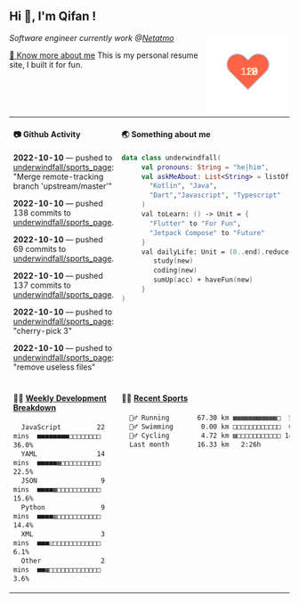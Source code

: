  <h2> Hi 👋, I'm Qifan ! </h2>
 <a href="https://github.com/underwindfall/iBeats"><img align="right" width="150px" src="https://raw.githubusercontent.com/underwindfall/iBeats/main/files/heart.svg"/></a>
 <p><em>Software engineer currently work @<a href="https://www.netatmo.com">Netatmo</a></em></p>
 <p><a href="https://qifanyang.com/resume" target="_blank"> 🔭 Know more about me</a> This is my personal resume site, I built it for fun.</p>
 <table width="960px"><tr><td valign="top" width="50%">

  #### 📷 Github Activity
  <!-- githubActivity starts -->
**2022-10-10** — pushed to [underwindfall/sports_page](https://api.github.com/repos/underwindfall/sports_page): "Merge remote-tracking branch 'upstream/master'"

**2022-10-10** — pushed 138 commits to [underwindfall/sports_page](https://api.github.com/repos/underwindfall/sports_page).

**2022-10-10** — pushed 69 commits to [underwindfall/sports_page](https://api.github.com/repos/underwindfall/sports_page).

**2022-10-10** — pushed 137 commits to [underwindfall/sports_page](https://api.github.com/repos/underwindfall/sports_page).

**2022-10-10** — pushed to [underwindfall/sports_page](https://api.github.com/repos/underwindfall/sports_page): "cherry-pick 3"

**2022-10-10** — pushed to [underwindfall/sports_page](https://api.github.com/repos/underwindfall/sports_page): "remove useless files"
  <!-- githubActivity ends -->
  </td><td valign="top" width="50%">

  #### 🌏 Something about me
  <!-- profile starts -->
  ```kotlin
  data class underwindfall(
       val pronouns: String = "he|him",
       val askMeAbout: List<String> = listOf(
         "Kotlin", "Java",
         "Dart","Javascript", "Typescript"
       )
       val toLearn: () -> Unit = {
         "Flutter" to "For Fun",
         "Jetpack Compose" to "Future"
       }
       val dailyLife: Unit = (0..end).reduce { acc, new ->
          study(new)
          coding(new)
          sumUp(acc) + haveFun(new)
       }
  )
  ```
  <!-- profile ends -->
  </td></tr><tr><td valign="top" width="50%">
  
  #### 🏊‍♂️ <a href="https://gist.github.com/underwindfall/377ee88ba1fabd1e93516e48ca9c61eb" target="_blank">Weekly Development Breakdown</a>
   <!-- codeTime starts -->
   ```text
     JavaScript         22 mins  ■■■■■■■■□□□□□□□□  36.0%
     YAML               14 mins  ■■■■■▦□□□□□□□□□□  22.5%
     JSON                9 mins  ■■■■▦□□□□□□□□□□□  15.6%
     Python              9 mins  ■■■■▥□□□□□□□□□□□  14.4%
     XML                 3 mins  ■■■◱□□□□□□□□□□□□   6.1%
     Other               2 mins  ■■▦□□□□□□□□□□□□□   3.6%
   ```
   <!-- codeTime starts -->
   </td>
   <td valign="top" width="50%">

   #### 🤾‍♂️ <a href="https://gist.github.com/underwindfall/76198d6f6918f9f94d022c8ad881f98b" target="_blank">Recent Sports</a>

   <!-- Sports starts -->
   ```text
     ‍🏃‍♂️ Running       67.30 km ▩▩▩▩▩▩▩▩▩▩▩□  5.54/h
     🏊‍♂️ Swimming       0.00 km □□□□□□□□□□□□  0.00/h
     🚴‍♂️ Cycling        4.72 km ▨□□□□□□□□□□□ 14.05/h
     Last month       16.33 km   2:26h
   ```
   <!-- Sports ends -->
   </td></tr></table>